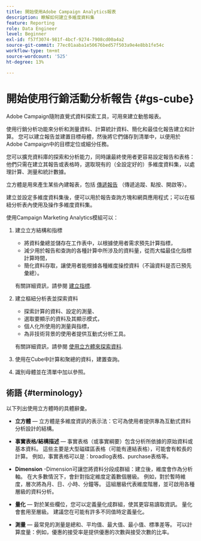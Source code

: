 ```yaml
---
title: 開始使用Adobe Campaign Analytics報表
description: 瞭解如何建立多維度資料集
feature: Reporting
role: Data Engineer
level: Beginner
exl-id: f57f3074-981f-4bcf-9274-7908cd00a4a2
source-git-commit: 77ec01aaba1e50676bed57f503a9e4e8bb1fe54c
workflow-type: tm+mt
source-wordcount: '525'
ht-degree: 13%

---
```


# 開始使用行銷活動分析報告 {#gs-cube}

Adobe Campaign隨附直覺式資料探索工具，可用來建立動態報表。

使用行銷分析功能來分析和測量資料、計算統計資料、簡化和最佳化報告建立和計算。 您可以建立報告並建置目標母體，然後將它們儲存到清單中，以便用於Adobe Campaign中的目標定位或細分任務。

您可以擴充資料庫的探索和分析能力，同時讓最終使用者更容易設定報告和表格：他們只需在建立其報告或表格時，選取現有的（全設定好的）多維度資料集，以處理計算、測量和統計數據。

立方體是用來產生某些內建報表，包括 [傳遞報告](delivery-reports.md) （傳遞追蹤、點按、開啟等）。

建立並設定多維度資料集後，便可以用於報告查詢方塊和網頁應用程式；可以在樞紐分析表內使用及操作多維度資料集。

使用Campaign Marketing Analytics模組可以：

1. 建立立方結構和指標

   * 將資料彙總並儲存在工作表中，以根據使用者需求預先計算指標，
   * 減少用於報告和查詢的各種計算中所涉及的資料量，從而大幅最佳化指標計算時間，
   * 簡化資料存取，讓使用者能根據各種維度操控資料（不論資料是否已預先彙總）。

   有關詳細資訊，請參閱 [建立指標](cube-indicators.md).

1. 建立樞紐分析表並探索資料

   * 探索計算的資料、設定的測量、
   * 選取要顯示的資料及其顯示模式，
   * 個人化所使用的測量與指標，
   * 為非技術背景的使用者提供互動式分析工具。

   有關詳細資訊，請參閱 [使用立方體來探索資料](cube-tables.md).

1. 使用在Cube中計算和聚總的資料，建置查詢。
1. 識別母體並在清單中加以參照。

## 術語 {#terminology}

以下列出使用立方體時的具體辭彙。

* **立方體**  — 立方體是多維度資訊的表示法：它可為使用者提供專為互動式資料分析設計的結構。

* **事實表格/結構描述**  — 事實表格（或事實綱要）包含分析所依據的原始資料或基本資料。 這些主要是大型磁碟區表格（可能有連結表格），可能會有較長的計算。 例如，事實表格可以是：broadlog表格、purchase表格等。

* **Dimension** -Dimension可讓您將資料分段成群組：建立後，維度會作為分析軸。 在大多數情況下，會針對指定維度定義數個層級。 例如，對於暫時維度，層次將為月、日、小時、分鐘等。 這組層級代表維度階層，並可啟用各種層級的資料分析。

* **量化**  — 對於某些欄位，您可以定義量化成群組，使其更容易讀取資訊。 量化會套用至層級。 建議您在可能有許多不同值時定義量化。

* **測量**  — 最常見的測量是總和、平均值、最大值、最小值、標準差等。 可以計算度量：例如，優惠的接受率是提供優惠的次數與接受次數的比率。
